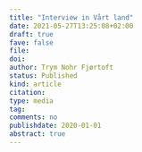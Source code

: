 ```yaml
---
title: "Interview in Vårt land"
date: 2021-05-27T13:25:08+02:00
draft: true
fave: false
file: 
doi: 
author: Trym Nohr Fjørtoft
status: Published
kind: article
citation: 
type: media
tag:
comments: no
publishdate: 2020-01-01
abstract: true
---
```


